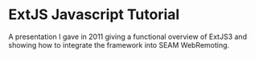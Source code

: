 ExtJS Javascript Tutorial
=====
A presentation I gave in 2011 giving a functional overview of ExtJS3 and showing how to integrate the framework into SEAM WebRemoting.
